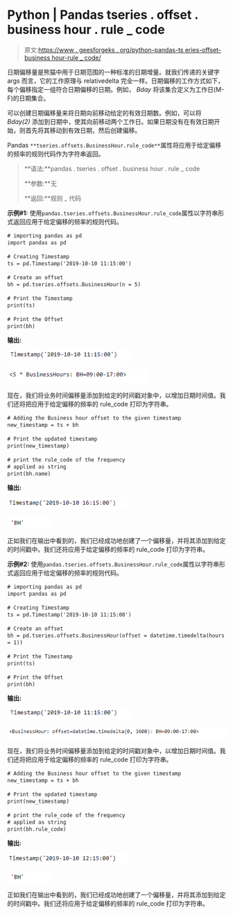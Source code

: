 # Python | Pandas tseries . offset . business hour . rule _ code

> 原文:[https://www . geesforgeks . org/python-pandas-ts eries-offset-business hour-rule _ code/](https://www.geeksforgeeks.org/python-pandas-tseries-offsets-businesshour-rule_code/)

日期偏移量是熊猫中用于日期范围的一种标准的日期增量。就我们传递的关键字 args 而言，它的工作原理与 relativedelta 完全一样。日期偏移的工作方式如下，每个偏移指定一组符合日期偏移的日期。例如， *Bday* 将该集合定义为工作日(M-F)的日期集合。

可以创建日期偏移量来将日期向前移动给定的有效日期数。例如，可以将 *Bday(2)* 添加到日期中，使其向前移动两个工作日。如果日期没有在有效日期开始，则首先将其移动到有效日期，然后创建偏移。

Pandas `**tseries.offsets.BusinessHour.rule_code**`属性将应用于给定偏移的频率的规则代码作为字符串返回。

> **语法:**pandas . tseries . offset . business hour . rule _ code
> 
> **参数:**无
> 
> **返回:**规则 _ 代码

**示例#1:** 使用`pandas.tseries.offsets.BusinessHour.rule_code`属性以字符串形式返回应用于给定偏移的频率的规则代码。

```
# importing pandas as pd
import pandas as pd

# Creating Timestamp
ts = pd.Timestamp('2019-10-10 11:15:00')

# Create an offset
bh = pd.tseries.offsets.BusinessHour(n = 5)

# Print the Timestamp
print(ts)

# Print the Offset
print(bh)
```

**输出:**

![](img/66ac8b5200dfa895a2edc684097e371d.png)

![](img/d0f27a69e6773625bcb85c0632d91b5b.png)

现在，我们将业务时间偏移量添加到给定的时间戳对象中，以增加日期时间值。我们还将把应用于给定偏移的频率的 rule_code 打印为字符串。

```
# Adding the Business hour offset to the given timestamp
new_timestamp = ts + bh

# Print the updated timestamp
print(new_timestamp)

# print the rule_code of the frequency
# applied as string
print(bh.name)
```

**输出:**

![](img/27290375bd8481f42961286c2c109e00.png)

![](img/4bdbd4956097021a11738329fe9bbac3.png)

正如我们在输出中看到的，我们已经成功地创建了一个偏移量，并将其添加到给定的时间戳中。我们还将应用于给定偏移的频率的 rule_code 打印为字符串。

**示例#2:** 使用`pandas.tseries.offsets.BusinessHour.rule_code`属性以字符串形式返回应用于给定偏移的频率的规则代码。

```
# importing pandas as pd
import pandas as pd

# Creating Timestamp
ts = pd.Timestamp('2019-10-10 11:15:00')

# Create an offset
bh = pd.tseries.offsets.BusinessHour(offset = datetime.timedelta(hours = 1))

# Print the Timestamp
print(ts)

# Print the Offset
print(bh)
```

**输出:**

![](img/66ac8b5200dfa895a2edc684097e371d.png)

![](img/b097251ce76f0181ec86f3a338a70bf5.png)

现在，我们将业务时间偏移量添加到给定的时间戳对象中，以增加日期时间值。我们还将把应用于给定偏移的频率的 rule_code 打印为字符串。

```
# Adding the Business hour offset to the given timestamp
new_timestamp = ts + bh

# Print the updated timestamp
print(new_timestamp)

# print the rule_code of the frequency
# applied as string
print(bh.rule_code)
```

**输出:**

![](img/0a105bf4193650efe880f10c3ee9441b.png)

![](img/4bdbd4956097021a11738329fe9bbac3.png)

正如我们在输出中看到的，我们已经成功地创建了一个偏移量，并将其添加到给定的时间戳中。我们还将应用于给定偏移的频率的 rule_code 打印为字符串。